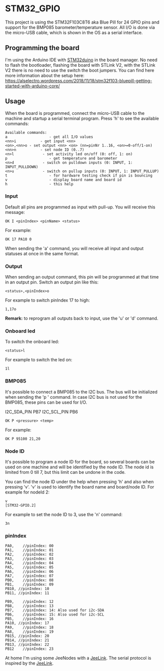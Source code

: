 # STM32_GPIO

This project is using the STM32F103C8T6 aka Blue Pill for 24 GPIO pins and support for the BMP085 barometer/temperature sensor.
All I/O is done via the micro-USB cable, which is shown in the OS as a serial interface.

## Programming the board

I'm using the Arduino IDE with [STM32duino](https://github.com/stm32duino/Arduino_Core_STM32) in the board manager. No need to flash the bootloader, flashing the board with STLink V2, with the STLink V2 there is no need to use the switch the boot jumpers.
You can find here more information about the setup here:
https://alselectro.wordpress.com/2018/11/18/stm32f103-bluepill-getting-started-with-arduino-core/

## Usage

When the board is programmed, connect the micro-USB cable to the machine and startup a serial terminal program.
Press 'h' to see the available commands:

```
Available commands:
a					- get all I/O values
<nn>i			- get input <nn>
<on>,<nn>o - set output <nn> <on> (nn=pinNr 1..16, <on>=0-off/1-on)
<nn>n			- set node ID (0..7)
<n>l			 - set activity led on/off (0: off, 1: on)
p					- get temperature and barometer
<n>d			 - switch on pulldown inputs (0: INPUT, 1: INPUT_PULLDOWN)
<n>u			 - switch on pullup inputs (0: INPUT, 1: INPUT_PULLUP)
t					- for hardware testing check if pin is bouncing
v					- display board name and board id
h					- this help
```

### Input

Default all pins are programmed as input with pull-up. You will receive this message:

```
OK I <pinIndex> <pinName> <status>
```

For example:

```
OK 17 PA10 0
```

When sending the 'a' command, you will receive all input and output statuses at once in the same format.

### Output

When sending an output command, this pin will be programmed at that time in an output pin. Switch an output pin like this:

```
<status>,<pinIndex>o
```

For example to switch pinIndex 17 to high:

```
1,17o
```

**Remark:** to reprogram all outputs back to input, use the 'u' or 'd' command.

### Onboard led

To switch the onboard led:

```
<status>l
```

For example to switch the led on:

```
1l
```

### BMP085

It's possible to connect a BMP085 to the I2C bus. The bus will be initialized when sending the 'p ' command. In case I2C bus is not used for the BMP085, these pins can be used for I/O.

I2C_SDA_PIN	 PB7
I2C_SCL_PIN	 PB6

```
OK P <pressure> <temp>
```

For example:

```
OK P 95100 21,20
```

### Node ID

It's possible to program a node ID for the board, so several boards can be used on one machine and will be identified by the node ID. The node id is limited from 0 till 7, but this limit can be undone in the code.

You can find the node ID under the help when pressing 'h' and also when pressing 'v'. 'v' is used to identify the board name and board/node ID. For example for nodeId 2:

```
v
[STM32-GPIO.2]
```

For example to set the node ID to 3, use the 'n' command:

```
3n
```

### pinIndex

```
PA0,	//pinIndex: 00
PA1,	//pinIndex: 01
PA2,	//pinIndex: 02
PA3,	//pinIndex: 03
PA4,	//pinIndex: 04
PA5,	//pinIndex: 05
PA6,	//pinIndex: 06
PA7,	//pinIndex: 07
PB0,	//pinIndex: 08
PB1,	//pinIndex: 09
PB10, //pinIndex: 10
PB11, //pinIndex: 11

PB9,	//pinIndex: 12
PB8,	//pinIndex: 13
PB7,	//pinIndex: 14: Also used for i2c-SDA
PB6,	//pinIndex: 15: Also used for i2c-SCL
PB5,	//pinIndex: 16
PA10, //pinIndex: 17
PA9,	//pinIndex: 18
PA8,	//pinIndex: 19
PB15, //pinIndex: 20
PB14, //pinIndex: 21
PB13, //pinIndex: 22
PB12	//pinIndex: 23
```



At home I'm using some JeeNodes with a [JeeLink](https://github.com/jeelabs/jeelib/blob/master/examples/RF12/RF12demo/RF12demo.ino). The serial protocol is inspired by the [JeeLink](https://github.com/jeelabs/jeelib/blob/master/examples/RF12/RF12demo/RF12demo.ino).
